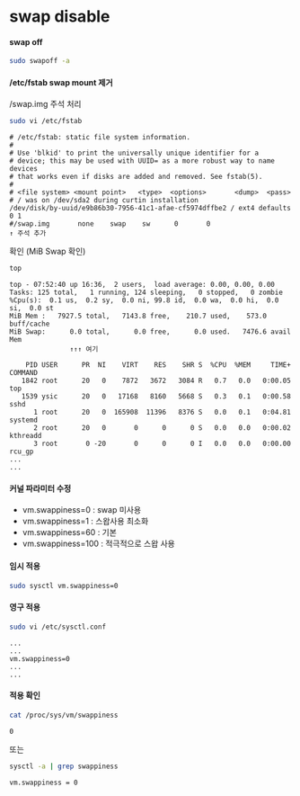 # swap disable

#### swap off
```sh
sudo swapoff -a
```

#### /etc/fstab swap mount 제거
/swap.img 주석 처리
```sh
sudo vi /etc/fstab
```
```text
# /etc/fstab: static file system information.
#
# Use 'blkid' to print the universally unique identifier for a
# device; this may be used with UUID= as a more robust way to name devices
# that works even if disks are added and removed. See fstab(5).
#
# <file system> <mount point>   <type>  <options>       <dump>  <pass>
# / was on /dev/sda2 during curtin installation
/dev/disk/by-uuid/e9b86b30-7956-41c1-afae-cf5974dffbe2 / ext4 defaults 0 1
#/swap.img       none    swap    sw      0       0
↑ 주석 추가
```

확인 (MiB Swap 확인)
```sh
top
```
```text
top - 07:52:40 up 16:36,  2 users,  load average: 0.00, 0.00, 0.00
Tasks: 125 total,   1 running, 124 sleeping,   0 stopped,   0 zombie
%Cpu(s):  0.1 us,  0.2 sy,  0.0 ni, 99.8 id,  0.0 wa,  0.0 hi,  0.0 si,  0.0 st
MiB Mem :   7927.5 total,   7143.8 free,    210.7 used,    573.0 buff/cache
MiB Swap:      0.0 total,      0.0 free,      0.0 used.   7476.6 avail Mem
               ↑↑↑ 여기

    PID USER      PR  NI    VIRT    RES    SHR S  %CPU  %MEM     TIME+ COMMAND
   1842 root      20   0    7872   3672   3084 R   0.7   0.0   0:00.05 top
   1539 ysic      20   0   17168   8160   5668 S   0.3   0.1   0:00.58 sshd
      1 root      20   0  165908  11396   8376 S   0.0   0.1   0:04.81 systemd
      2 root      20   0       0      0      0 S   0.0   0.0   0:00.02 kthreadd
      3 root       0 -20       0      0      0 I   0.0   0.0   0:00.00 rcu_gp
...
...
```

#### 커널 파라미터 수정
* vm.swappiness=0 : swap 미사용
* vm.swappiness=1 : 스왑사용 최소화
* vm.swappiness=60 : 기본
* vm.swappiness=100 : 적극적으로 스왑 사용

#### 임시 적용
```sh
sudo sysctl vm.swappiness=0
```

#### 영구 적용
```sh
sudo vi /etc/sysctl.conf
```

```text
...
...
vm.swappiness=0
...
...
```

#### 적용 확인
```sh
cat /proc/sys/vm/swappiness
```
```text
0
```
또는
```sh
sysctl -a | grep swappiness
```
```
vm.swappiness = 0
```
